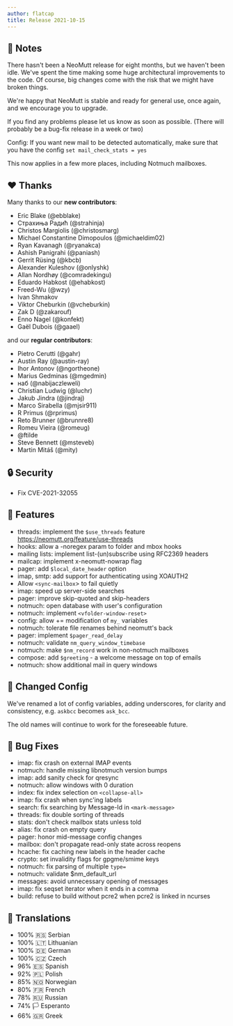```yaml
---
author: flatcap
title: Release 2021-10-15
---
```


## :book: Notes

There hasn't been a NeoMutt release for eight months, but we haven't been idle.
We've spent the time making some huge architectural improvements to the code.
Of course, big changes come with the risk that we might have broken things.

We're happy that NeoMutt is stable and ready for general use, once again,
and we encourage you to upgrade.

If you find any problems please let us know as soon as possible.
(There will probably be a bug-fix release in a week or two)

Config: If you want new mail to be detected automatically, make sure that you
have the config `set mail_check_stats = yes`

This now applies in a few more places, including Notmuch mailboxes.

## :heart: Thanks

Many thanks to our **new contributors**:

- Eric Blake (@ebblake)
- Страхиња Радић (@strahinja)
- Christos Margiolis (@christosmarg)
- Michael Constantine Dimopoulos (@michaeldim02)
- Ryan Kavanagh (@ryanakca)
- Ashish Panigrahi (@paniash)
- Gerrit Rüsing (@kbcb)
- Alexander Kuleshov (@onlyshk)
- Allan Nordhøy (@comradekingu)
- Eduardo Habkost (@ehabkost)
- Freed-Wu (@wzy)
- Ivan Shmakov
- Viktor Cheburkin (@vcheburkin)
- Zak D (@zakarouf)
- Enno Nagel (@konfekt)
- Gaël Dubois (@gaael)

and our **regular contributors**:

- Pietro Cerutti (@gahr)
- Austin Ray (@austin-ray)
- Ihor Antonov (@ngortheone)
- Marius Gedminas (@mgedmin)
- наб (@nabijaczleweli)
- Christian Ludwig (@luchr)
- Jakub Jindra (@jindraj)
- Marco Sirabella (@mjsir911)
- R Primus (@rprimus)
- Reto Brunner (@brunnre8)
- Romeu Vieira (@romeug)
- @ftilde
- Steve Bennett (@msteveb)
- Martin Mitáš (@mity)

## :lock: Security

- Fix CVE-2021-32055

## :gift: Features

- threads: implement the `$use_threads` feature
  https://neomutt.org/feature/use-threads
- hooks: allow a -noregex param to folder and mbox hooks
- mailing lists: implement list-(un)subscribe using RFC2369 headers
- mailcap: implement x-neomutt-nowrap flag
- pager: add `$local_date_header` option
- imap, smtp: add support for authenticating using XOAUTH2
- Allow `<sync-mailbox`> to fail quietly
- imap: speed up server-side searches
- pager: improve skip-quoted and skip-headers
- notmuch: open database with user's configuration
- notmuch: implement `<vfolder-window-reset>`
- config: allow += modification of `my_` variables
- notmuch: tolerate file renames behind neomutt's back
- pager: implement `$pager_read_delay`
- notmuch: validate `nm_query_window_timebase`
- notmuch: make `$nm_record` work in non-notmuch mailboxes
- compose: add `$greeting` - a welcome message on top of emails
- notmuch: show additional mail in query windows

## :wrench: Changed Config

We've renamed a lot of config variables, adding underscores, for clarity and
consistency, e.g. `askbcc` becomes `ask_bcc`.

The old names will continue to work for the foreseeable future.

## :lady_beetle: Bug Fixes

- imap: fix crash on external IMAP events
- notmuch: handle missing libnotmuch version bumps
- imap: add sanity check for qresync
- notmuch: allow windows with 0 duration
- index: fix index selection on `<collapse-all>`
- imap: fix crash when sync'ing labels
- search: fix searching by Message-Id in `<mark-message>`
- threads: fix double sorting of threads
- stats: don't check mailbox stats unless told
- alias: fix crash on empty query
- pager: honor mid-message config changes
- mailbox: don't propagate read-only state across reopens
- hcache: fix caching new labels in the header cache
- crypto: set invalidity flags for gpgme/smime keys
- notmuch: fix parsing of multiple `type=`
- notmuch: validate $nm_default_url
- messages: avoid unnecessary opening of messages
- imap: fix seqset iterator when it ends in a comma
- build: refuse to build without pcre2 when pcre2 is linked in ncurses

## :black_flag: Translations

- 100% :serbia: Serbian
- 100% :lithuania: Lithuanian
- 100% :de: German
- 100% :czech_republic: Czech
- 96% :es: Spanish
- 92% :poland: Polish
- 85% :norway: Norwegian
- 80% :fr: French
- 78% :ru: Russian
- 74% :white_flag: Esperanto
- 66% :greece: Greek

